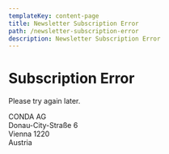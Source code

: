 ```yaml
---
templateKey: content-page
title: Newsletter Subscription Error
path: /newsletter-subscription-error
description: Newsletter Subscription Error
---
```

# Subscription Error

Please try again later.



CONDA AG\
Donau-City-Straße 6\
Vienna 1220\
Austria
